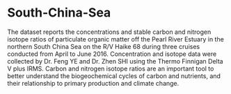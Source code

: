 # South-China-Sea
The dataset reports the concentrations and stable carbon and nitrogen isotope ratios of particulate organic matter off the Pearl River Estuary in the northern South China Sea on the R/V Haike 68 during three cruises conducted from April to June 2016. Concentration and isotope data were collected by Dr. Feng YE and Dr. Zhen SHI  using the Thermo Finnigan Delta V plus IRMS. Carbon and nitrogen isotope ratios are an important tool to better understand the biogeochemical cycles of carbon and nutrients, and their relationship to primary production and climate change.
